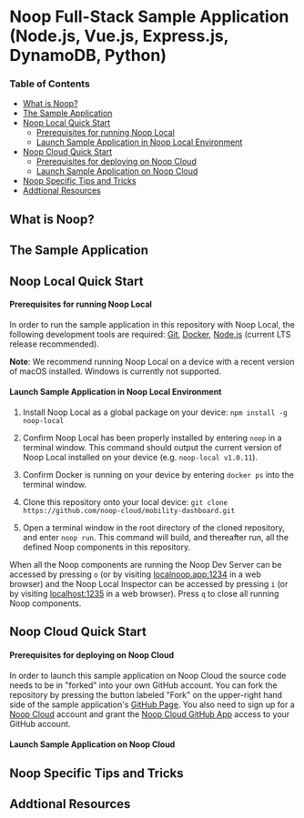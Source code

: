 # Noop Full-Stack Sample Application (Node.js, Vue.js, Express.js, DynamoDB, Python)

### Table of Contents
- [What is Noop?](#what-is-noop)
- [The Sample Application](#the-sample-application)
- [Noop Local Quick Start](#noop-local-quick-start)
    * [Prerequisites for running Noop Local](#prerequisites-for-running-noop-local)
    * [Launch Sample Application in Noop Local Environment](#launch-sample-application-in-noop-local-environment)
- [Noop Cloud Quick Start](#noop-cloud-quick-start)
    * [Prerequisites for deploying on Noop Cloud](#prerequisites-for-deploying-on-noop-cloud)
    * [Launch Sample Application on Noop Cloud](#launch-sample-application-on-noop-cloud)
- [Noop Specific Tips and Tricks](#noop-specific-tips-and-tricks)
- [Addtional Resources](#addtional-resources)

## What is Noop?

## The Sample Application

## Noop Local Quick Start

#### Prerequisites for running Noop Local
In order to run the sample application in this repository with Noop Local, the following development tools are required: [Git](https://git-scm.com), [Docker](https://www.docker.com), [Node.js](https://nodejs.org/en/) (current LTS release recommended).

**Note**: We recommend running Noop Local on a device with a recent version of macOS installed. Windows is currently not supported.

#### Launch Sample Application in Noop Local Environment

1) Install Noop Local as a global package on your device: `npm install -g noop-local`

2) Confirm Noop Local has been properly installed by entering `noop` in a terminal window. This command should output the current version of Noop Local installed on your device (e.g. `noop-local v1.0.11`).

3) Confirm Docker is running on your device by entering `docker ps` into the terminal window.

4) Clone this repository onto your local device: `git clone https://github.com/noop-cloud/mobility-dashboard.git`

5) Open a terminal window in the root directory of the cloned repository, and enter `noop run`. This command will build, and thereafter run, all the defined Noop components in this repository.

When all the Noop components are running the Noop Dev Server can be accessed by pressing `o` (or by visiting [localnoop.app:1234](https://localnoop.app:1234) in a web browser) and the Noop Local Inspector can be accessed by pressing `i` (or by visiting [localhost:1235](http://localhost:1235) in a web browser). Press `q` to close all running Noop components.

## Noop Cloud Quick Start

#### Prerequisites for deploying on Noop Cloud

In order to launch this sample application on Noop Cloud the source code needs to be in "forked" into your own GitHub account. You can fork the repository by pressing the button labeled "Fork" on the upper-right hand side of the sample application's [GitHub Page](https://github.com/noop-cloud/mobility-dashboard). You also need to sign up for a [Noop Cloud](https://www.noop.app/) account and grant the [Noop Cloud GitHub App](https://github.com/apps/noop-cloud) access to your GitHub account.

#### Launch Sample Application on Noop Cloud

## Noop Specific Tips and Tricks

## Addtional Resources